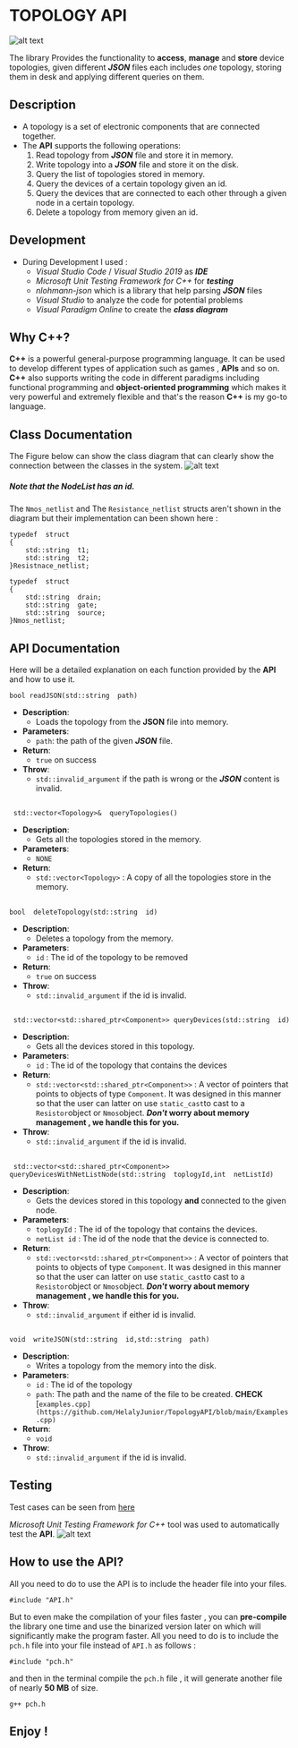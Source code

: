 

# TOPOLOGY API

![alt text](https://github.com/HelalyJunior/TopologyAPI/blob/main/IMAGES/cover.png)

The library Provides the functionality to **access**, **manage** and **store** device topologies, given different ***JSON*** files each includes *one* topology, storing them in desk and applying different queries on them.
## Description
- A topology is a set of electronic components that are connected together.
- The **API** supports the following operations:
    1. Read topology from ***JSON*** file and store it in memory.
    2. Write topology into a ***JSON*** file and store it on the disk.
    3. Query the list of topologies stored in memory.
    4. Query the devices of a certain topology given an id.
    5. Query the devices that are connected to each other through a given node in a certain topology.
    6. Delete  a topology from memory given an id.
## Development
- During Development I used : 
	- *Visual Studio Code* / *Visual Studio 2019* as ***IDE***
	- *Microsoft Unit Testing Framework for C++* for ***testing***
	- *nlohmann-json* which is a library that help parsing ***JSON*** files
	- *Visual Studio* to analyze the code for potential problems
	 - *Visual Paradigm Online* to create the ***class diagram***
## Why C++?
**C++** is a powerful general-purpose programming language. It can be used to develop different  types of application such as games , **APIs** and so on. **C++** also supports writing the code in different paradigms including functional programming and **object-oriented programming** which makes it very powerful and extremely flexible and that's the reason **C++** is my go-to language.

## Class Documentation

The Figure below can show the class diagram that can clearly show the connection between the classes in the system.
![alt text](https://github.com/HelalyJunior/TopologyAPI/blob/main/IMAGES/Class-Diagram.jpg)
##### Note that the NodeList has an id.

The `Nmos_netlist` and The `Resistance_netlist` structs aren't shown in the diagram but their implementation can been shown here :

    typedef  struct
    {
	    std::string  t1;
	    std::string  t2;
    }Resistnace_netlist;

    typedef  struct
    { 
	    std::string  drain;  
	    std::string  gate;
	    std::string  source;    
    }Nmos_netlist;

## API Documentation
Here will be a detailed explanation on each function provided by the **API** and how to use it.

    bool readJSON(std::string  path)

- **Description**:
	-  Loads the topology from the **JSON** file into memory.
- **Parameters**: 
	-  `path`: the path of the given ***JSON*** file.
- **Return**:  
	- `true` on success
- **Throw**:
	-   `std::invalid_argument` if the path is wrong or the ***JSON*** content is invalid.
##
     std::vector<Topology>&  queryTopologies()
- **Description**: 
	- Gets all the topologies stored in the memory.
- **Parameters**:
     -  `NONE`
- **Return**:  
	- `std::vector<Topology>` : A copy of all the topologies store in the memory.
##
     
    bool  deleteTopology(std::string  id)

- **Description**: 
	- Deletes a topology from the memory.
- **Parameters**:
     -  `id` : The id of the topology to be removed
- **Return**:  
	- `true` on success
- **Throw**:
	-   `std::invalid_argument` if the id is invalid.
##
     std::vector<std::shared_ptr<Component>> queryDevices(std::string  id)

- **Description**: 
	- Gets all the devices stored in this topology.
- **Parameters**:
     -  `id` : The id of the topology that contains the devices
- **Return**:  
	- `std::vector<std::shared_ptr<Component>>`  : A vector of pointers that points to objects of type `Component`. It was designed in this manner so that the user can latter on use `static_cast`to cast to a `Resistor`object or `Nmos`object. *****Don't*** worry about memory management , we handle this for you.**
- **Throw**:
	-   `std::invalid_argument` if the id is invalid.
##
     std::vector<std::shared_ptr<Component>> queryDevicesWithNetListNode(std::string  toplogyId,int  netListId)

- **Description**: 
	- Gets the devices stored in this topology **and** connected to the given node.
- **Parameters**:
     -  `toplogyId` : The id of the topology that contains the devices.
     - `netList id` : The id of the node that the device is connected to.
- **Return**:  
	- `std::vector<std::shared_ptr<Component>>`  : A vector of pointers that points to objects of type `Component`. It was designed in this manner so that the user can latter on use `static_cast`to cast to a `Resistor`object or `Nmos`object. *****Don't*** worry about memory management , we handle this for you.**
- **Throw**:
	-   `std::invalid_argument` if either id is invalid.
##
    void  writeJSON(std::string  id,std::string  path)
- **Description**: 
	- Writes a topology from the memory into the disk.
- **Parameters**:
     -  `id` : The id of the topology
     - `path`: The path and the name of the file to be created. **CHECK** [`examples.cpp](https://github.com/HelalyJunior/TopologyAPI/blob/main/Examples.cpp)`
- **Return**:  
	- `void`
- **Throw**:
	-   `std::invalid_argument` if the id is invalid.

## Testing
Test cases can be seen from [here](https://github.com/HelalyJunior/TopologyAPI/blob/main/API_TESTING/API_Testing.cpp)

*Microsoft Unit Testing Framework for C++* tool was used to automatically test the **API**.
![alt text](https://github.com/HelalyJunior/TopologyAPI/blob/main/IMAGES/Tests.png)

## How to use the API?
All you need to do to use the API is to include the header file into your files.

    #include "API.h"
But to even make the compilation of your files faster , you can **pre-compile** the library one time and use the binarized version later on which will significantly make the program faster. All you need to do is to include the `pch.h` file into your file instead of `API.h` as follows :

    #include "pch.h"
and then in the terminal compile the `pch.h` file , it will generate another file of nearly **50 MB** of size.

    g++ pch.h
## Enjoy !
